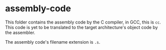  # assembly-code

This folder contains the assembly code by the C compiler, in GCC, this is `cc`.  This code is yet to be translated to the target architecture's object code by the assembler.

The assembly code's filename extension is `.s`.